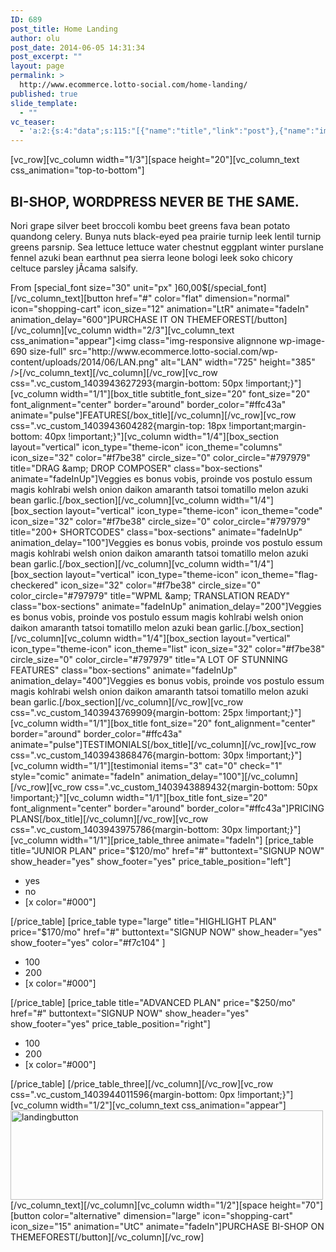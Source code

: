 ```yaml
---
ID: 689
post_title: Home Landing
author: olu
post_date: 2014-06-05 14:31:34
post_excerpt: ""
layout: page
permalink: >
  http://www.ecommerce.lotto-social.com/home-landing/
published: true
slide_template:
  - ""
vc_teaser:
  - 'a:2:{s:4:"data";s:115:"[{"name":"title","link":"post"},{"name":"image","image":"featured","link":"none"},{"name":"text","mode":"excerpt"}]";s:7:"bgcolor";s:0:"";}'
---
```

[vc_row][vc_column width="1/3"][space height="20"][vc_column_text css_animation="top-to-bottom"]
<h2>BI-SHOP, WORDPRESS NEVER BE THE SAME.</h2>
Nori grape silver beet broccoli kombu beet greens fava bean potato quandong celery. Bunya nuts black-eyed pea prairie turnip leek lentil turnip greens parsnip. Sea lettuce lettuce water chestnut eggplant winter purslane fennel azuki bean earthnut pea sierra leone bologi leek soko chicory celtuce parsley jÃ­cama salsify.

From [special_font size="30" unit="px" ]60,00$[/special_font][/vc_column_text][button href="#" color="flat" dimension="normal" icon="shopping-cart" icon_size="12" animation="LtR" animate="fadeIn" animation_delay="600"]PURCHASE IT ON THEMEFOREST[/button][/vc_column][vc_column width="2/3"][vc_column_text css_animation="appear"]<img class="img-responsive alignnone wp-image-690 size-full" src="http://www.ecommerce.lotto-social.com/wp-content/uploads/2014/06/LAN.png" alt="LAN" width="725" height="385" />[/vc_column_text][/vc_column][/vc_row][vc_row css=".vc_custom_1403943627293{margin-bottom: 50px !important;}"][vc_column width="1/1"][box_title subtitle_font_size="20" font_size="20" font_alignment="center" border="around" border_color="#ffc43a" animate="pulse"]FEATURES[/box_title][/vc_column][/vc_row][vc_row css=".vc_custom_1403943604282{margin-top: 18px !important;margin-bottom: 40px !important;}"][vc_column width="1/4"][box_section layout="vertical" icon_type="theme-icon" icon_theme="columns" icon_size="32" color="#f7be38" circle_size="0" color_circle="#797979" title="DRAG &amp; DROP COMPOSER" class="box-sections" animate="fadeInUp"]Veggies es bonus vobis, proinde vos postulo essum magis kohlrabi welsh onion daikon amaranth tatsoi tomatillo melon azuki bean garlic.[/box_section][/vc_column][vc_column width="1/4"][box_section layout="vertical" icon_type="theme-icon" icon_theme="code" icon_size="32" color="#f7be38" circle_size="0" color_circle="#797979" title="200+ SHORTCODES" class="box-sections" animate="fadeInUp" animation_delay="100"]Veggies es bonus vobis, proinde vos postulo essum magis kohlrabi welsh onion daikon amaranth tatsoi tomatillo melon azuki bean garlic.[/box_section][/vc_column][vc_column width="1/4"][box_section layout="vertical" icon_type="theme-icon" icon_theme="flag-checkered" icon_size="32" color="#f7be38" circle_size="0" color_circle="#797979" title="WPML &amp; TRANSLATION READY" class="box-sections" animate="fadeInUp" animation_delay="200"]Veggies es bonus vobis, proinde vos postulo essum magis kohlrabi welsh onion daikon amaranth tatsoi tomatillo melon azuki bean garlic.[/box_section][/vc_column][vc_column width="1/4"][box_section layout="vertical" icon_type="theme-icon" icon_theme="list" icon_size="32" color="#f7be38" circle_size="0" color_circle="#797979" title="A LOT OF STUNNING FEATURES" class="box-sections" animate="fadeInUp" animation_delay="400"]Veggies es bonus vobis, proinde vos postulo essum magis kohlrabi welsh onion daikon amaranth tatsoi tomatillo melon azuki bean garlic.[/box_section][/vc_column][/vc_row][vc_row css=".vc_custom_1403943769909{margin-bottom: 25px !important;}"][vc_column width="1/1"][box_title font_size="20" font_alignment="center" border="around" border_color="#ffc43a" animate="pulse"]TESTIMONIALS[/box_title][/vc_column][/vc_row][vc_row css=".vc_custom_1403943868476{margin-bottom: 30px !important;}"][vc_column width="1/1"][testimonial items="3" cat="0" check="1" style="comic" animate="fadeIn" animation_delay="100"][/vc_column][/vc_row][vc_row css=".vc_custom_1403943889432{margin-bottom: 50px !important;}"][vc_column width="1/1"][box_title font_size="20" font_alignment="center" border="around" border_color="#ffc43a"]PRICING PLANS[/box_title][/vc_column][/vc_row][vc_row css=".vc_custom_1403943975786{margin-bottom: 30px !important;}"][vc_column width="1/1"][price_table_three animate="fadeIn"] [price_table title="JUNIOR PLAN" price="$120/mo" href="#" buttontext="SIGNUP NOW" show_header="yes" show_footer="yes" price_table_position="left"]
<ul>
	<li>yes</li>
	<li class="alternative-row">no</li>
	<li>[x color="#000"]</li>
</ul>
[/price_table]
[price_table type="large" title="HIGHLIGHT PLAN" price="$170/mo" href="#" buttontext="SIGNUP NOW" show_header="yes" show_footer="yes" color="#f7c104" ]
<ul>
	<li>100</li>
	<li class="alternative-row">200</li>
	<li>[x color="#000"]</li>
</ul>
[/price_table]
[price_table title="ADVANCED PLAN" price="$250/mo" href="#" buttontext="SIGNUP NOW" show_header="yes" show_footer="yes" price_table_position="right"]
<ul>
	<li>100</li>
	<li class="alternative-row">200</li>
	<li>[x color="#000"]</li>
</ul>
[/price_table]
[/price_table_three][/vc_column][/vc_row][vc_row css=".vc_custom_1403944011596{margin-bottom: 0px !important;}"][vc_column width="1/2"][vc_column_text css_animation="appear"]<img class="img-responsive alignnone wp-image-699 size-full" src="http://www.ecommerce.lotto-social.com/wp-content/uploads/2014/06/landingbutton.jpg" alt="landingbutton" width="500" height="143" />[/vc_column_text][/vc_column][vc_column width="1/2"][space height="70"][button color="alternative" dimension="large" icon="shopping-cart" icon_size="15" animation="UtC" animate="fadeIn"]PURCHASE BI-SHOP ON THEMEFOREST[/button][/vc_column][/vc_row]